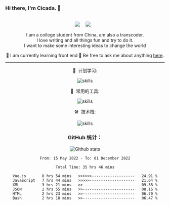 ### Hi there, I'm Cicada. 👋
<br>
<!-- 个人资料徽标 -->
<div align="center">
  <a href="https://twitter.com/newcicada1"><img src="https://img.shields.io/badge/twitter-%E6%8E%A8%E7%89%B9-blue"></a>&emsp;
  <a href="https://space.bilibili.com/113248991"><img src="https://img.shields.io/badge/bilibili-B%E7%AB%99-ff69b4"></a>&emsp;
<br>

I am a college student from China,  am also a transcoder.
<br>
I love writing and all things fun and try to do it.
<br>
I want to make some interesting ideas to change the world

🌱 I am currently learning front end
💬 Be free to ask me about anything [here](https://github.com/NewCicada/NewCicada/issues).

--- 

🧠 &nbsp;计划学习:

![skills](https://skillicons.dev/icons?i=ts,docker,webpack,vite,react,go,nodejs,gitlab&theme=light)



🧰 &nbsp;常用的工具:

![skills](https://skillicons.dev/icons?i=idea,vscode,androidstudio,pr,ps,ai,git,powershell&theme=light)



🛠 &nbsp;技术栈:

![skills](https://skillicons.dev/icons?i=kotlin,python,html,css,js,java,lua,vue,webpack&theme=light)


### GitHub 统计：

  ![Github stats](https://github-readme-stats.vercel.app/api?username=NewCicada&theme=blueberry&count_private=true&hide_border=true&line_height=30)
  
 
<!--START_SECTION:waka-->

```text
From: 15 May 2022 - To: 01 December 2022

Total Time: 35 hrs 46 mins

Vue.js       8 hrs 54 mins   >>>>>>-------------------   24.91 %
JavaScript   7 hrs 44 mins   >>>>>--------------------   21.64 %
XML          3 hrs 21 mins   >>-----------------------   09.38 %
JSON         2 hrs 55 mins   >>-----------------------   08.16 %
HTML         2 hrs 23 mins   >>-----------------------   06.70 %
Bash         2 hrs 18 mins   >>-----------------------   06.47 %
```

<!--END_SECTION:waka-->
